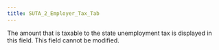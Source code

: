 ```yaml
---
title: SUTA_2_Employer_Tax_Tab
---
```



The amount that is taxable to the state unemployment tax is displayed in this field. This field cannot be modified.
